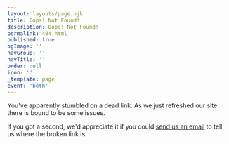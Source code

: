 ```yaml
---
layout: layouts/page.njk
title: Oops! Not Found!
description: Oops! Not Found!
permalink: 404.html
published: true
ogImage: ''
navGroup: ''
navTitle: ''
order: null
icon: ''
_template: page
event: 'both'
---
```


You've apparently stumbled on a dead link. As we just refreshed our site there is bound to be some issues.

If you got a second, we'd appreciate it if you could [send us an email](mailto:info@bigbadcon.com) to tell us where the broken link is.
